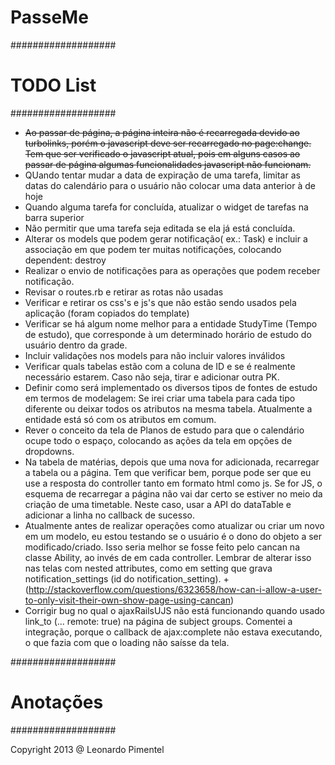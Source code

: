 # PasseMe

###################
# TODO List
###################
- ~~Ao passar de página, a página inteira não é recarregada devido ao turbolinks, porém o javascript deve ser recarregado no page:change. Tem que ser verificado o javascript atual, pois em alguns casos ao passar de página algumas funcionalidades javascript não funcionam.~~
- QUando tentar mudar a data de expiração de uma tarefa, limitar as datas do calendário para o usuário não colocar uma data anterior à de hoje
- Quando alguma tarefa for concluída, atualizar o widget de tarefas na barra superior
- Não permitir que uma tarefa seja editada se ela já está concluída.
- Alterar os models que podem gerar notificação( ex.: Task) e incluir a associação em que podem ter muitas notificações, colocando dependent: destroy
- Realizar o envio de notificações para as operações que podem receber notificação.
- Revisar o routes.rb e retirar as rotas não usadas
- Verificar e retirar os css's e js's que não estão sendo usados pela aplicação (foram copiados do template)
- Verificar se há algum nome melhor para a entidade StudyTime (Tempo de estudo), que corresponde à um determinado horário de estudo do usuário dentro da grade.
- Incluir validações nos models para não incluir valores inválidos
- Verificar quals tabelas estão com a coluna de ID e se é realmente necessário estarem. Caso não seja, tirar e adicionar outra PK.
- Definir como será implementado os diversos tipos de fontes de estudo em termos de modelagem: Se irei criar uma tabela para cada tipo diferente ou deixar todos os atributos na mesma tabela. Atualmente a entidade está só com os atributos em comum.
- Rever o conceito da tela de Planos de estudo para que o calendário ocupe todo o espaço, colocando as ações da tela em opções de dropdowns.
- Na tabela de matérias, depois que uma nova for adicionada, recarregar a tabela ou a página. Tem que verificar bem, porque pode ser que eu use a resposta do controller tanto em formato html como js. Se for JS, o esquema de recarregar a página não vai dar certo se estiver no meio da criação de uma timetable. Neste caso, usar a API do dataTable e adicionar a linha no callback de sucesso.
- Atualmente antes de realizar operações como atualizar ou criar um novo em um modelo, eu estou testando se o usuário é o dono do objeto a ser modificado/criado. Isso seria melhor se fosse feito pelo cancan na classe Ability, ao invés de em cada controller. Lembrar de alterar isso nas telas com nested attributes, como em setting que grava notification_settings (id do notification_setting).
  +(http://stackoverflow.com/questions/6323658/how-can-i-allow-a-user-to-only-visit-their-own-show-page-using-cancan)
- Corrigir bug no qual o ajaxRailsUJS não está funcionando quando usado link_to (... remote: true) na página de subject groups. Comentei a integração, porque o callback de ajax:complete não estava executando, o que fazia com que o loading não saísse da tela.





###################
# Anotações
###################



Copyright 2013 @ Leonardo Pimentel
